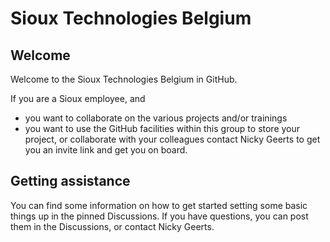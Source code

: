 # Sioux Technologies Belgium

## Welcome
Welcome to the Sioux Technologies Belgium in GitHub.

If you are a Sioux employee, and
- you want to collaborate on the various projects and/or trainings
- you want to use the GitHub facilities within this group to store your project, or collaborate with your colleagues
contact Nicky Geerts to get you an invite link and get you on board.

## Getting assistance
You can find some information on how to get started setting some basic things up in the pinned Discussions. If you have questions, you can post them in the Discussions, or contact Nicky Geerts.

<!--

**Here are some ideas to get you started:**

🙋‍♀️ A short introduction - what is your organization all about?
🌈 Contribution guidelines - how can the community get involved?
👩‍💻 Useful resources - where can the community find your docs? Is there anything else the community should know?
🍿 Fun facts - what does your team eat for breakfast?
🧙 Remember, you can do mighty things with the power of [Markdown](https://docs.github.com/github/writing-on-github/getting-started-with-writing-and-formatting-on-github/basic-writing-and-formatting-syntax)
-->
